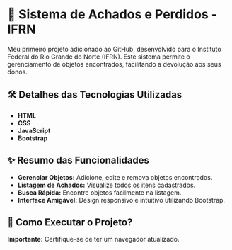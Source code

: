 # 🏫 Sistema de Achados e Perdidos - IFRN

Meu primeiro projeto adicionado ao GitHub, desenvolvido para o Instituto Federal do Rio Grande do Norte (IFRN). Este sistema permite o gerenciamento de objetos encontrados, facilitando a devolução aos seus donos.

## 🛠️ Detalhes das Tecnologias Utilizadas

- **HTML**
- **CSS**
- **JavaScript**
- **Bootstrap**

## ✨ Resumo das Funcionalidades

- **Gerenciar Objetos:** Adicione, edite e remova objetos encontrados.
- **Listagem de Achados:** Visualize todos os itens cadastrados.
- **Busca Rápida:** Encontre objetos facilmente na listagem.
- **Interface Amigável:** Design responsivo e intuitivo utilizando Bootstrap.

## 🚀 Como Executar o Projeto?

**Importante:** Certifique-se de ter um navegador atualizado.